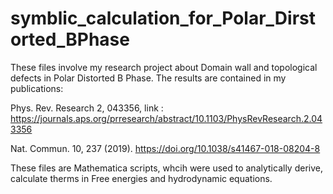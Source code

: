 # symblic_calculation_for_Polar_Dirstorted_BPhase

These files involve my research project about Domain wall and topological defects in Polar Distorted B Phase.
The results are contained in my publications:

Phys. Rev. Research 2, 043356, link : https://journals.aps.org/prresearch/abstract/10.1103/PhysRevResearch.2.043356

Nat. Commun. 10, 237 (2019). https://doi.org/10.1038/s41467-018-08204-8

These files are Mathematica scripts, whcih were used to analytically derive, calculate therms in Free energies and hydrodynamic equations.

